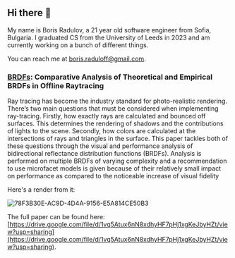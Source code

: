 ## Hi there 👋
My name is Boris Radulov, a 21 year old software engineer from Sofia, Bulgaria. I graduated CS from the University of Leeds in 2023 and am currently working on a bunch of different things.

You can reach me at [boris.raduloff@gmail.com](mailto:boris.raduloff@gmail.com).

### [BRDFs](https://gitlab.com/BorisRadulov/final_year_project): Comparative Analysis of Theoretical and Empirical BRDFs in Offline Raytracing
Ray tracing has become the industry standard for photo-realistic rendering. There’s two main questions that must be considered when implementing ray-tracing. Firstly, how exactly rays are calculated and bounced off surfaces. This determines the rendering of shadows and the contributions of lights to the scene. Secondly, how colors are calculated at the intersections of rays and triangles in the surface. This paper tackles both of these questions through the visual and performance analysis of bidirectional reflectance distribution functions (BRDFs). Analysis is performed on multiple BRDFs of varying complexity and a recommendation to use microfacet models is given because of their relatively small impact on performance as compared to the noticeable increase of visual fidelity

Here's a render from it:

![78F3B30E-AC9D-4D4A-9156-E5A814CE50B3](https://github.com/BobbyRaduloff/BobbyRaduloff/assets/17109226/a257bc4e-4c2b-4f4e-948e-e142cc1b084a)

The full paper can be found here: [https://drive.google.com/file/d/1vq5Atux6nN8xdhyHF7pHj1xgKeJbyHZt/view?usp=sharing](https://drive.google.com/file/d/1vq5Atux6nN8xdhyHF7pHj1xgKeJbyHZt/view?usp=sharing).
